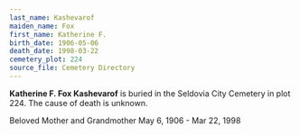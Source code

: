 ```yaml
---
last_name: Kashevarof
maiden_name: Fox
first_name: Katherine F.
birth_date: 1906-05-06
death_date: 1998-03-22
cemetery_plot: 224
source_file: Cemetery Directory
---
```

**Katherine F. Fox  Kashevarof** is buried in the Seldovia City Cemetery in plot 224.  The cause of death is unknown.



Beloved Mother and Grandmother May 6, 1906 - Mar 22, 1998
